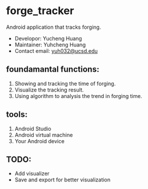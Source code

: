 # forge_tracker
Android application that tracks forging.

* Developor: Yucheng Huang 
* Maintainer: Yuhcheng Huang 
* Contact email: yuh032@ucsd.edu

## foundamantal functions:
1. Showing and tracking the time of forging.
2. Visualize the tracking result.
3. Using algorithm to analysis the trend in forging time.

## tools:
1. Android Studio
2. Android virtual machine
3. Your Android device

## TODO:
* Add visualizer
* Save and export for better visualization
